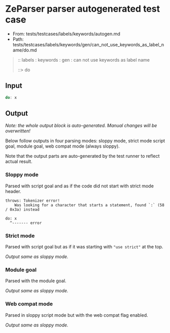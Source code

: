 # ZeParser parser autogenerated test case

- From: tests/testcases/labels/keywords/autogen.md
- Path: tests/testcases/labels/keywords/gen/can_not_use_keywords_as_label_name/do.md

> :: labels : keywords : gen : can not use keywords as label name
>
> ::> do

## Input


`````js
do: x
`````

## Output

_Note: the whole output block is auto-generated. Manual changes will be overwritten!_

Below follow outputs in four parsing modes: sloppy mode, strict mode script goal, module goal, web compat mode (always sloppy).

Note that the output parts are auto-generated by the test runner to reflect actual result.

### Sloppy mode

Parsed with script goal and as if the code did not start with strict mode header.

`````
throws: Tokenizer error!
    Was looking for a character that starts a statement, found `:` (58 / 0x3a) instead

do: x
  ^------- error
`````

### Strict mode

Parsed with script goal but as if it was starting with `"use strict"` at the top.

_Output same as sloppy mode._

### Module goal

Parsed with the module goal.

_Output same as sloppy mode._

### Web compat mode

Parsed in sloppy script mode but with the web compat flag enabled.

_Output same as sloppy mode._
